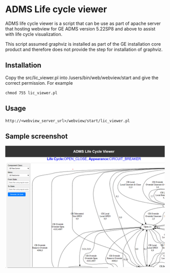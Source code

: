 # ADMS Life cycle viewer

ADMS life cycle viewer is a script that can be use as part of apache server that hosting webview for GE ADMS version 5.22SP8 and above to assist with life cycle visualization.

This script assumed graphviz is installed as part of the GE installation core product and therefore does not provide the step for installation of graphviz.

## Installation

Copy the src/lic_viewer.pl into /users/bin/web/webview/start and give the correct permission. For example

```
chmod 755 lic_viewer.pl
```

## Usage

```
http://<webview_server_url>/webview/start/lic_viewer.pl
```

## Sample screenshot

 ![screen](img/lic.png)